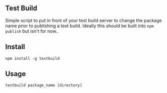 ## Test Build

Simple script to put in front of your test build server to change the package name prior to publishing a test build. Ideally this should be built into `npm publish` but isn't for now..

## Install

`npm install -g testbuild`

## Usage

`testbuild package_name [directory]`